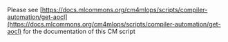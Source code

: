Please see [https://docs.mlcommons.org/cm4mlops/scripts/compiler-automation/get-aocl](https://docs.mlcommons.org/cm4mlops/scripts/compiler-automation/get-aocl) for the documentation of this CM script
